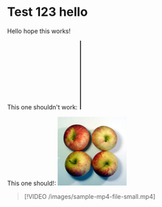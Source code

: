 # Test 123 hello

Hello hope this works!

This one shouldn't work:
![Wrong casing](IMAGES/test.png)

This one should!:
![Right casing](images/apples.png)

> [!VIDEO /images/sample-mp4-file-small.mp4]
